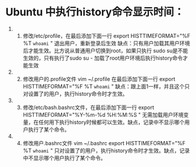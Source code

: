 #  Ubuntu 中执行history命令显示时间：
1. 1. 修改/etc/profile，在最后添加下面一行
export HISTTIMEFORMAT="%F %T `whoami` "
退出用户，重新登录后生效
缺点：只有用户加载其用户环境后才能生效。比方说从普通用户切换到root，如果只执行
sudo su是不能生效的，只有执行了sudo su - 加载了root用户环境后执行history命令才能生效
2. 2. 修改用户的.profile文件
vim ~/.profile
在最后添加下面一行
export HISTTIMEFORMAT="%F %T `whoami` "
缺点：跟上面1一样，并且这个只对设置了的用户，执行history命令时才生效。
3. 3. 修改/etc/bash.bashrc文件，在最后添加下面一行
export HISTTIMEFORMAT="%Y-%m-%d %H:%M:%S "
无需加载用户环境变量，在任何用下执行history时候都可以生效。缺点，记录中不显示哪个用户执行了某个命令。
4. 4. 修改用户.bashrc文件
vim ~/.bashrc
export HISTTIMEFORMAT="%F %T `whoami` "
只对设置了的用户，执行history命令时才生效。缺点，记录中不显示哪个用户执行了某个命令。


